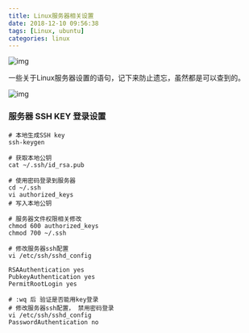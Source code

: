 ```yaml
---
title: Linux服务器相关设置
date: 2018-12-10 09:56:38
tags: [Linux, ubuntu]
categories: linux
---
```


![img](http://web-site-files.ashshen.cc/blog-header-images/nature-22.jpg)

一些关于Linux服务器设置的语句，记下来防止遗忘，虽然都是可以查到的。

<!-- more -->

![img](http://web-site-files.ashshen.cc/blog-header-images/nature-22.jpg)

### 服务器 SSH KEY 登录设置

``` shell
# 本地生成SSH key
ssh-keygen

# 获取本地公钥
cat ~/.ssh/id_rsa.pub

# 使用密码登录到服务器
cd ~/.ssh
vi authorized_keys
# 写入本地公钥

# 服务器文件权限相关修改
chmod 600 authorized_keys
chmod 700 ~/.ssh

# 修改服务器ssh配置
vi /etc/ssh/sshd_config

RSAAuthentication yes
PubkeyAuthentication yes
PermitRootLogin yes

# :wq 后 验证是否能用key登录
# 修改服务器ssh配置， 禁用密码登录
vi /etc/ssh/sshd_config
PasswordAuthentication no

```

